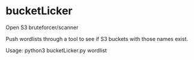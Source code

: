 # bucketLicker
Open S3 bruteforcer/scanner

Push wordlists through a tool to see if S3 buckets with those names exist. 

Usage: python3 bucketLicker.py wordlist
